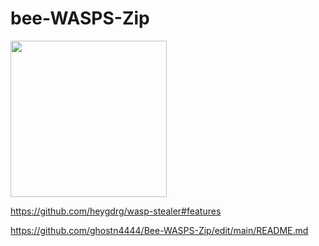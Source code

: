 
<h1>bee-WASPS-Zip</h1>

<img width="250px" src="https://camo.githubusercontent.com/f7717932d4bd963c70e91af4ce2ca3a9177cc6f1eb5948c69956fd1b9b54d550/68747470733a2f2f63646e2e646973636f72646170702e636f6d2f6174746163686d656e74732f3936333131343334393837373136323030342f3939323234353735313234373830363531352f756e6b6e6f776e2e706e67">

https://github.com/heygdrg/wasp-stealer#features

https://github.com/ghostn4444/Bee-WASPS-Zip/edit/main/README.md
